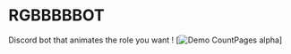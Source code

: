 # RGBBBBBOT
Discord bot that animates the role you want !
[![Demo CountPages alpha](https://share.gifyoutube.com/KzB6Gb.gif)]
